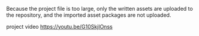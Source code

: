 Because the project file is too large, only the written assets are uploaded to the repository, and the imported asset packages are not uploaded.

project video
https://youtu.be/G10SkjIOnss
